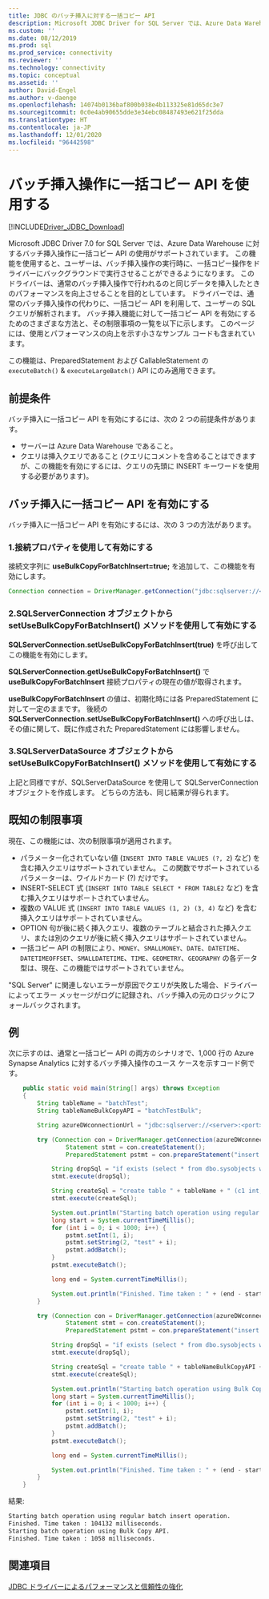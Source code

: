 ```yaml
---
title: JDBC のバッチ挿入に対する一括コピー API
description: Microsoft JDBC Driver for SQL Server では、Azure Data Warehouse に対するバッチ挿入操作に一括コピーを使用することがサポートされています。データベースにデータを読み込むスピードが速くなります。
ms.custom: ''
ms.date: 08/12/2019
ms.prod: sql
ms.prod_service: connectivity
ms.reviewer: ''
ms.technology: connectivity
ms.topic: conceptual
ms.assetid: ''
author: David-Engel
ms.author: v-daenge
ms.openlocfilehash: 14074b0136baf800b038e4b113325e81d65dc3e7
ms.sourcegitcommit: 0c0e4ab90655dde3e34ebc08487493e621f25dda
ms.translationtype: HT
ms.contentlocale: ja-JP
ms.lasthandoff: 12/01/2020
ms.locfileid: "96442598"
---
```

# <a name="using-bulk-copy-api-for-batch-insert-operation"></a>バッチ挿入操作に一括コピー API を使用する

[!INCLUDE[Driver_JDBC_Download](../../includes/driver_jdbc_download.md)]

Microsoft JDBC Driver 7.0 for SQL Server では、Azure Data Warehouse に対するバッチ挿入操作に一括コピー API の使用がサポートされています。 この機能を使用すると、ユーザーは、バッチ挿入操作の実行時に、一括コピー操作をドライバーにバックグラウンドで実行させることができるようになります。 このドライバーは、通常のバッチ挿入操作で行われるのと同じデータを挿入したときのパフォーマンスを向上させることを目的としています。 ドライバーでは、通常のバッチ挿入操作の代わりに、一括コピー API を利用して、ユーザーの SQL クエリが解析されます。 バッチ挿入機能に対して一括コピー API を有効にするためのさまざまな方法と、その制限事項の一覧を以下に示します。 このページには、使用とパフォーマンスの向上を示す小さなサンプル コードも含まれています。

この機能は、PreparedStatement および CallableStatement の `executeBatch()` & `executeLargeBatch()` API にのみ適用できます。

## <a name="prerequisites"></a>前提条件

バッチ挿入に一括コピー API を有効にするには、次の 2 つの前提条件があります。

* サーバーは Azure Data Warehouse であること。
* クエリは挿入クエリであること (クエリにコメントを含めることはできますが、この機能を有効にするには、クエリの先頭に INSERT キーワードを使用する必要があります)。

## <a name="enabling-bulk-copy-api-for-batch-insert"></a>バッチ挿入に一括コピー API を有効にする

バッチ挿入に一括コピー API を有効にするには、次の 3 つの方法があります。

### <a name="1-enabling-with-connection-property"></a>1.接続プロパティを使用して有効にする

接続文字列に **useBulkCopyForBatchInsert=true;** を追加して、この機能を有効にします。

```java
Connection connection = DriverManager.getConnection("jdbc:sqlserver://<server>:<port>;userName=<user>;password=<password>;database=<database>;useBulkCopyForBatchInsert=true;");
```

### <a name="2-enabling-with-setusebulkcopyforbatchinsert-method-from-sqlserverconnection-object"></a>2.SQLServerConnection オブジェクトから setUseBulkCopyForBatchInsert() メソッドを使用して有効にする

**SQLServerConnection.setUseBulkCopyForBatchInsert(true)** を呼び出してこの機能を有効にします。

**SQLServerConnection.getUseBulkCopyForBatchInsert()** で **useBulkCopyForBatchInsert** 接続プロパティの現在の値が取得されます。

**useBulkCopyForBatchInsert** の値は、初期化時には各 PreparedStatement に対して一定のままです。 後続の **SQLServerConnection.setUseBulkCopyForBatchInsert()** への呼び出しは、その値に関して、既に作成された PreparedStatement には影響しません。

### <a name="3-enabling-with-setusebulkcopyforbatchinsert-method-from-sqlserverdatasource-object"></a>3.SQLServerDataSource オブジェクトから setUseBulkCopyForBatchInsert() メソッドを使用して有効にする

上記と同様ですが、SQLServerDataSource を使用して SQLServerConnection オブジェクトを作成します。 どちらの方法も、同じ結果が得られます。

## <a name="known-limitations"></a>既知の制限事項

現在、この機能には、次の制限事項が適用されます。

* パラメーター化されていない値 (`INSERT INTO TABLE VALUES (?, 2`) など) を含む挿入クエリはサポートされていません。 この関数でサポートされているパラメーターは、ワイルドカード (?) だけです。
* INSERT-SELECT 式 (`INSERT INTO TABLE SELECT * FROM TABLE2` など) を含む挿入クエリはサポートされていません。
* 複数の VALUE 式 (`INSERT INTO TABLE VALUES (1, 2) (3, 4)` など) を含む挿入クエリはサポートされていません。
* OPTION 句が後に続く挿入クエリ、複数のテーブルと結合された挿入クエリ、または別のクエリが後に続く挿入クエリはサポートされていません。
* 一括コピー API の制限により、`MONEY`、`SMALLMONEY`、`DATE`、`DATETIME`、`DATETIMEOFFSET`、`SMALLDATETIME`、`TIME`、`GEOMETRY`、`GEOGRAPHY` の各データ型は、現在、この機能ではサポートされていません。

"SQL Server" に関連しないエラーが原因でクエリが失敗した場合、ドライバーによってエラー メッセージがログに記録され、バッチ挿入の元のロジックにフォールバックされます。

## <a name="example"></a>例

次に示すのは、通常と一括コピー API の両方のシナリオで、1,000 行の Azure Synapse Analytics に対するバッチ挿入操作のユース ケースを示すコード例です。

```java
    public static void main(String[] args) throws Exception
    {
        String tableName = "batchTest";
        String tableNameBulkCopyAPI = "batchTestBulk";

        String azureDWconnectionUrl = "jdbc:sqlserver://<server>:<port>;databaseName=<database>;user=<user>;password=<password>";

        try (Connection con = DriverManager.getConnection(azureDWconnectionUrl); // connects to an Azure Data Warehouse.
                Statement stmt = con.createStatement();
                PreparedStatement pstmt = con.prepareStatement("insert into " + tableName + " values (?, ?)");) {

            String dropSql = "if exists (select * from dbo.sysobjects where id = object_id(N'[dbo].[" + tableName + "]') and OBJECTPROPERTY(id, N'IsUserTable') = 1) DROP TABLE [" + tableName + "]";
            stmt.execute(dropSql);

            String createSql = "create table " + tableName + " (c1 int, c2 varchar(20))";
            stmt.execute(createSql);

            System.out.println("Starting batch operation using regular batch insert operation.");
            long start = System.currentTimeMillis();
            for (int i = 0; i < 1000; i++) {
                pstmt.setInt(1, i);
                pstmt.setString(2, "test" + i);
                pstmt.addBatch();
            }
            pstmt.executeBatch();

            long end = System.currentTimeMillis();

            System.out.println("Finished. Time taken : " + (end - start) + " milliseconds.");
        }

        try (Connection con = DriverManager.getConnection(azureDWconnectionUrl + ";useBulkCopyForBatchInsert=true"); // connects to an Azure Data Warehouse, with useBulkCopyForBatchInsert connection property set to true.
                Statement stmt = con.createStatement();
                PreparedStatement pstmt = con.prepareStatement("insert into " + tableNameBulkCopyAPI + " values (?, ?)");) {

            String dropSql = "if exists (select * from dbo.sysobjects where id = object_id(N'[dbo].[" + tableNameBulkCopyAPI + "]') and OBJECTPROPERTY(id, N'IsUserTable') = 1) DROP TABLE [" + tableNameBulkCopyAPI + "]";
            stmt.execute(dropSql);

            String createSql = "create table " + tableNameBulkCopyAPI + " (c1 int, c2 varchar(20))";
            stmt.execute(createSql);

            System.out.println("Starting batch operation using Bulk Copy API.");
            long start = System.currentTimeMillis();
            for (int i = 0; i < 1000; i++) {
                pstmt.setInt(1, i);
                pstmt.setString(2, "test" + i);
                pstmt.addBatch();
            }
            pstmt.executeBatch();

            long end = System.currentTimeMillis();

            System.out.println("Finished. Time taken : " + (end - start) + " milliseconds.");
        }
    }
```

結果:

```bash
Starting batch operation using regular batch insert operation.
Finished. Time taken : 104132 milliseconds.
Starting batch operation using Bulk Copy API.
Finished. Time taken : 1058 milliseconds.
```

## <a name="see-also"></a>関連項目

[JDBC ドライバーによるパフォーマンスと信頼性の強化](improving-performance-and-reliability-with-the-jdbc-driver.md)
